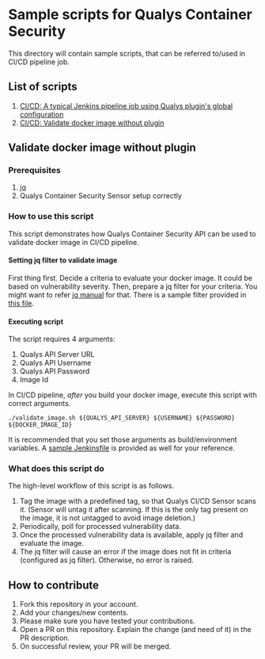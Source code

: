 # Sample scripts for Qualys Container Security

This directory will contain sample scripts, that can be referred to/used in CI/CD pipeline job.

## List of scripts
1. [CI/CD: A typical Jenkins pipeline job using Qualys plugin's global configuration](https://github.com/Qualys/community/blob/master/containerSecurity/sample_Jenkinsfile.groovy)
2. [CI/CD: Validate docker image without plugin](#validate-docker-image-without-plugin)

## Validate docker image without plugin

### Prerequisites

1. [jq](https://stedolan.github.io/jq/)
2. Qualys Container Security Sensor setup correctly

### How to use this script

This script demonstrates how Qualys Container Security API can be used to validate docker image in CI/CD pipeline. 

#### Setting jq filter to validate image

First thing first. Decide a criteria to evaluate your docker image. It could be based on vulnerability severity. Then, prepare a jq filter for your criteria. You might want to refer [jq manual](https://stedolan.github.io/jq/manual/) for that. There is a sample filter provided in [this file](https://github.com/Qualys/community/blob/master/containerSecurity/jq_filter.txt).

#### Executing script

The script requires 4 arguments:

1. Qualys API Server URL
2. Qualys API Username
3. Qualys API Password
4. Image Id

In CI/CD pipeline, *after* you build your docker image, execute this script with correct arguments.

`./validate_image.sh ${QUALYS_API_SERVER} ${USERNAME} ${PASSWORD} ${DOCKER_IMAGE_ID}`

It is recommended that you set those arguments as build/environment variables. A [sample Jenkinsfile](https://github.com/Qualys/community/blob/master/containerSecurity/Jenkinsfile_validate_image_without_plugin.groovy) is provided as well for your reference.

### What does this script do

The high-level workflow of this script is as follows. 

1. Tag the image with a predefined tag, so that Qualys CI/CD Sensor scans it. (Sensor will untag it after scanning. If this is the only tag present on the image, it is not untagged to avoid image deletion.)
2. Periodically, poll for processed vulnerability data. 
3. Once the processed vulnerability data is available, apply jq filter and evaluate the image. 
4. The jq filter will cause an error if the image does not fit in criteria (configured as jq filter). Otherwise, no error is raised.

## How to contribute

1. Fork this repository in your account. 
2. Add your changes/new contents. 
3. Please make sure you have tested your contributions.
4. Open a PR on this repository. Explain the change (and need of it) in the PR description. 
5. On successful review, your PR will be merged.
